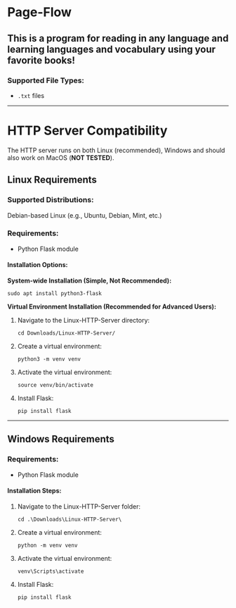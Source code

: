 # Page-Flow

## This is a program for reading in any language and learning languages and vocabulary using your favorite books!

### Supported File Types:
- `.txt` files

---

# HTTP Server Compatibility
The HTTP server runs on both Linux (recommended), Windows and should also work on MacOS (**NOT TESTED**).

## Linux Requirements
### Supported Distributions:
Debian-based Linux (e.g., Ubuntu, Debian, Mint, etc.)

### Requirements:
- Python Flask module

#### Installation Options:

**System-wide Installation (Simple, Not Recommended):**
```console
sudo apt install python3-flask
```

**Virtual Environment Installation (Recommended for Advanced Users):**
1. Navigate to the Linux-HTTP-Server directory:
   ```console
   cd Downloads/Linux-HTTP-Server/
   ```
2. Create a virtual environment:
   ```console
   python3 -m venv venv
   ```
3. Activate the virtual environment:
   ```console
   source venv/bin/activate
   ```
4. Install Flask:
   ```console
   pip install flask
   ```

---

## Windows Requirements
### Requirements:
- Python Flask module

#### Installation Steps:
1. Navigate to the Linux-HTTP-Server folder:
   ```console
   cd .\Downloads\Linux-HTTP-Server\
   ```
2. Create a virtual environment:
   ```console
   python -m venv venv
   ```
3. Activate the virtual environment:
   ```console
   venv\Scripts\activate
   ```
4. Install Flask:
   ```console
   pip install flask
   
